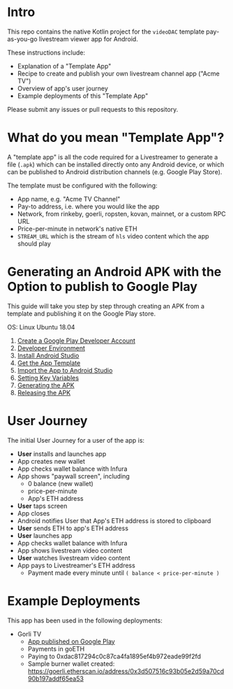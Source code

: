 # Intro

This repo contains the native Kotlin project for the `videoDAC` template pay-as-you-go livestream viewer app for Android.

These instructions include:

- Explanation of a "Template App"
- Recipe to create and publish your own livestream channel app ("Acme TV")
- Overview of app's user journey
- Example deployments of this "Template App"

Please submit any issues or pull requests to this repository.

# What do you mean "Template App"?

A "template app" is all the code required for a Livestreamer to generate a file (`.apk`) which can be installed directly onto any Android device, or which can be published to Android distribution channels (e.g. Google Play Store).

The template must be configured with the following:

- App name, e.g. "Acme TV Channel"
- Pay-to address, i.e. where you would like the app
- Network, from rinkeby, goerli, ropsten, kovan, mainnet, or a custom RPC URL
- Price-per-minute in network's native ETH
- `STREAM_URL` which is the stream of `hls` video content which the app should play

# Generating an Android APK with the Option to publish to Google Play

This guide will take you step by step through creating an APK from a template and publishing it on the Google Play store.

OS:  Linux Ubuntu 18.04

1. [Create a Google Play Developer Account](APK/Account/index.md)
2. [Developer Environment](APK/Prereq/index.md)
3. [Install Android Studio](APK/Install/index.md)
4. [Get the App Template](APK/Getapp/index.md)
5. [Import the App to Android Studio](APK/Import/index.md)
6. [Setting Key Variables](APK/Variables/index.md)
7. [Generating the APK](APK/Genapk/index.md)
8. [Releasing the APK](APK/Relapk/index.md)

# User Journey

The initial User Journey for a user of the app is:

- **User** installs and launches app
- App creates new wallet
- App checks wallet balance with Infura
- App shows "paywall screen", including
  - 0 balance (new wallet)
  - price-per-minute
  - App's ETH address
- **User** taps screen
- App closes
- Android notifies User that App's ETH address is stored to clipboard
- **User** sends ETH to app's ETH address
- **User** launches app
- App checks wallet balance with Infura
- App shows livestream video content
- **User** watches livestream video content
- App pays to Livestreamer's ETH address
  - Payment made every minute until `( balance < price-per-minute )`

# Example Deployments

This app has been used in the following deployments:

- Gorli TV
  - [App published on Google Play](https://play.google.com/store/apps/details?id=com.videodac.hls)
  - Payments in goETH
  - Paying to 0xdac817294c0c87ca4fa1895ef4b972eade99f2fd
  - Sample burner wallet created: https://goerli.etherscan.io/address/0x3d507516c93b05e2d59a70cd90b197addf65ea53



